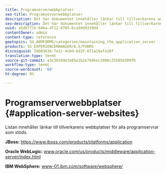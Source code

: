 ```yaml
---
title: Programserverwebbplatser
seo-title: Programserverwebbplatser
description: Det här dokumentet innehåller länkar till tillverkarens webbplatser för alla programservrar som stöds.
seo-description: Det här dokumentet innehåller länkar till tillverkarens webbplatser för alla programservrar som stöds.
uuid: a5db777e-646a-4f12-9705-6ca50d9339d4
contentOwner: admin
content-type: reference
geptopics: SG_AEMFORMS/categories/maintaining_the_application_server
products: SG_EXPERIENCEMANAGER/6.5/FORMS
discoiquuid: 59b03638-7e1c-4cbd-bd37-671a16afa10f
translation-type: tm+mt
source-git-commit: a3c303d4e3a85e1b2e794bec2006c335056309fb
workflow-type: tm+mt
source-wordcount: '68'
ht-degree: 0%

---
```



# Programserverwebbplatser {#application-server-websites}

Listan innehåller länkar till tillverkarens webbplatser för alla programservrar som stöds.

**JBoss:** https://www.jboss.com/products/platforms/application

**Oracle WebLogic:** www.oracle.com/us/products/middleware/application-server/index.html

**IBM WebSphere:** www-01.ibm.com/software/websphere/
